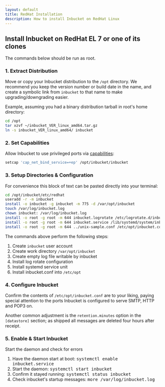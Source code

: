 ```yaml
---
layout: default
title: RedHat Installation
description: How to install Inbucket on RedHat Linux
---
```


## Install Inbucket on RedHat EL 7 or one of its clones

The commands below should be run as root.


### 1. Extract Distribution

Move or copy your Inbucket distribution to the `/opt` directory.  We recommend
you keep the version number or build date in the name, and create a symbolic
link from `inbucket` to that name to make upgrading/downgrading easier.

Example, assuming you had a binary distribution tarball in root's home
directory:

~~~ sh
cd /opt
tar xzvf ~/inbucket_VER_linux_amd64.tar.gz
ln -s inbucket_VER_linux_amd64/ inbucket
~~~


### 2. Set Capabilities

Allow Inbucket to use privileged ports via [capabilities]:

~~~ sh
setcap 'cap_net_bind_service=+ep' /opt/inbucket/inbucket
~~~


### 3. Setup Directories & Configuration

For convenience this block of text can be pasted directly into your terminal:

~~~ sh
cd /opt/inbucket/etc/redhat
useradd -r -m inbucket
install -o inbucket -g inbucket -m 775 -d /var/opt/inbucket
touch /var/log/inbucket.log
chown inbucket: /var/log/inbucket.log
install -o root -g root -m 644 inbucket.logrotate /etc/logrotate.d/inbucket
install -o root -g root -m 644 inbucket.service /lib/systemd/system/inbucket.service
install -o root -g root -m 644 ../unix-sample.conf /etc/opt/inbucket.conf
~~~

The commands above perform the following steps:

1. Create `inbucket` user account
2. Create work directory `/var/opt/inbucket`
3. Create empty log file writable by inbucket
4. Install log rotate configuration
5. Install systemd service unit
6. Install inbucket.conf into `/etc/opt`


### 4. Configure Inbucket

Confirm the contents of `/etc/opt/inbucket.conf` are to your liking, paying
special attention to the ports Inbucket is configured to serve SMTP, HTTP and
POP3 on.

Another common adjustment is the `retention.minutes` option in the `[datastore]`
section; as shipped all messages are deleted four hours after receipt.


### 5. Enable & Start Inbucket

Start the daemon and check for errors

1. Have the daemon start at boot: <kbd>systemctl enable inbucket.service</kbd>
1. Start the daemon: <kbd>systemctl start inbucket</kbd>
2. Confirm it stayed running: <kbd>systemctl status inbucket</kbd>
3. Check inbucket's startup messages: <kbd>more /var/log/inbucket.log</kbd>

[capabilities]: http://www.kernel.org/doc/man-pages/online/pages/man7/capabilities.7.html
